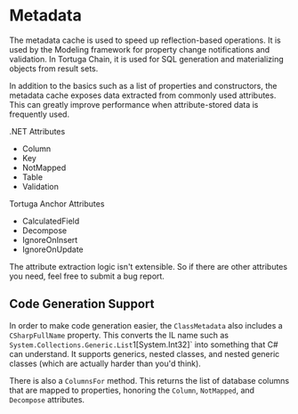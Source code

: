 ﻿# Metadata

The metadata cache is used to speed up reflection-based operations. It is used by the Modeling framework for property change notifications and validation. In Tortuga Chain, it is used for SQL generation and materializing objects from result sets.

In addition to the basics such as a list of properties and constructors, the metadata cache exposes data extracted from commonly used attributes. This can greatly improve performance when attribute-stored data is frequently used.

.NET Attributes

* Column
* Key
* NotMapped
* Table
* Validation

Tortuga Anchor Attributes

* CalculatedField
* Decompose
* IgnoreOnInsert
* IgnoreOnUpdate

The attribute extraction logic isn't extensible. So if there are other attributes you need, feel free to submit a bug report.

## Code Generation Support

In order to make code generation easier, the `ClassMetadata` also includes a `CSharpFullName` property. This converts the IL name such as `System.Collections.Generic.List`1[System.Int32]` into something that C# can understand. It supports generics, nested classes, and nested generic classes (which are actually harder than you'd think).

There is also a `ColumnsFor` method. This returns the list of database columns that are mapped to properties, honoring the `Column`, `NotMapped`, and `Decompose` attributes.

